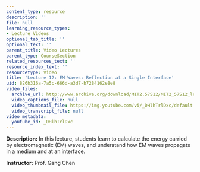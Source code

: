 ```yaml
---
content_type: resource
description: ''
file: null
learning_resource_types:
- Lecture Videos
optional_tab_title: ''
optional_text: ''
parent_title: Video Lectures
parent_type: CourseSection
related_resources_text: ''
resource_index_text: ''
resourcetype: Video
title: 'Lecture 12: EM Waves: Reflection at a Single Interface'
uid: 826b316a-7a5c-666d-a3d7-b7284162e8e8
video_files:
  archive_url: http://www.archive.org/download/MIT2.57S12/MIT2_57S12_lec12_300k.mp4
  video_captions_file: null
  video_thumbnail_file: https://img.youtube.com/vi/_DHlhTrlDxc/default.jpg
  video_transcript_file: null
video_metadata:
  youtube_id: _DHlhTrlDxc
---
```


**Description:** In this lecture, students learn to calculate the energy carried by electromagnetic (EM) waves, and understand how EM waves propagate in a medium and at an interface.

**Instructor:** Prof. Gang Chen